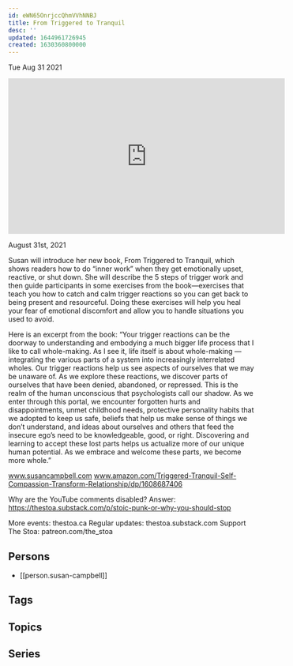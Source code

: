 ```yaml
---
id: eWN65OnrjccQhmVVhNNBJ
title: From Triggered to Tranquil
desc: ''
updated: 1644961726945
created: 1630360800000
---
```





Tue Aug 31 2021

<iframe width="560" height="315" src="https://www.youtube.com/embed/G5WtXv1mdtk" title="From Triggered to Tranquil w/ Susan Campbell" frameborder="0" allow="accelerometer; autoplay; clipboard-write; encrypted-media; gyroscope; picture-in-picture" allowfullscreen ></iframe>

August 31st, 2021

Susan will introduce her new book, From Triggered to Tranquil, which shows readers how to do “inner work” when they get emotionally upset, reactive, or shut down. She will describe the 5 steps of trigger work and then guide participants in some exercises from the book—exercises that teach you how to catch and calm trigger reactions so you can get back to being present and resourceful. Doing these exercises will help you heal your fear of emotional discomfort and allow you to handle situations you used to avoid.

 Here is an excerpt from the book: “Your trigger reactions can be the doorway to understanding and embodying a much bigger life process that I like to call whole-making. As I see it, life itself is about whole-making —integrating the various parts of a system into increasingly interrelated wholes. Our trigger reactions help us see aspects of ourselves that we may be unaware of. As we explore these reactions, we discover parts of ourselves that have been denied, abandoned, or repressed. This is the realm of the human unconscious that psychologists call our shadow. As we enter through this portal, we encounter forgotten hurts and disappointments, unmet childhood needs, protective personality habits that we adopted to keep us safe, beliefs that help us make sense of things we don’t understand, and ideas about ourselves and others that feed the insecure ego’s need to be knowledgeable, good, or right. Discovering and learning to accept these lost parts helps us actualize more of our unique human potential. As we embrace and welcome these parts, we become more whole.”

www.susancampbell.com
www.amazon.com/Triggered-Tranquil-Self-Compassion-Transform-Relationship/dp/1608687406

Why are the YouTube comments disabled? Answer: https://thestoa.substack.com/p/stoic-punk-or-why-you-should-stop

More events: thestoa.ca 
Regular updates: thestoa.substack.com 
Support The Stoa: patreon.com/the_stoa

## Persons

- [[person.susan-campbell]]

## Tags



## Topics



## Series



